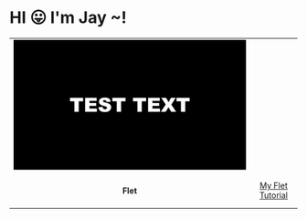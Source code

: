 <html>
  <head>
    <body>
    <h1>HI 😛 I'm Jay ~!</h1>
      <table>
        <tr align = "center">
          <td><img src = "https://github.com/Suk0803/img/blob/main/TESTTEXT.png"></td>
        </tr>
        <tr align = "center">
          <td><h4>Flet</h4></td><td><a href = "https://github.com/Suk0803/Flet-tutorial">My Flet Tutorial</a></td>
        </tr>
      </table>
    </body>
  </head>
</html>
